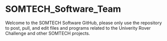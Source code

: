 # SOMTECH_Software_Team
Welcome to the SOMTECH Software GitHub, please only use the repository to post, pull, and edit files and programs related to the Univerity Rover Challenge and other SOMTECH projects. 
